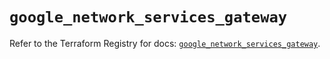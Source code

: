 # `google_network_services_gateway`

Refer to the Terraform Registry for docs: [`google_network_services_gateway`](https://registry.terraform.io/providers/hashicorp/google/6.49.1/docs/resources/network_services_gateway).
